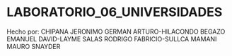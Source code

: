 # LABORATORIO_06_UNIVERSIDADES
Hecho por: 
CHIPANA JERONIMO GERMAN ARTURO-HILACONDO BEGAZO EMANUEL DAVID-LAYME SALAS RODRIGO FABRICIO-SULLCA MAMANI MAURO SNAYDER
